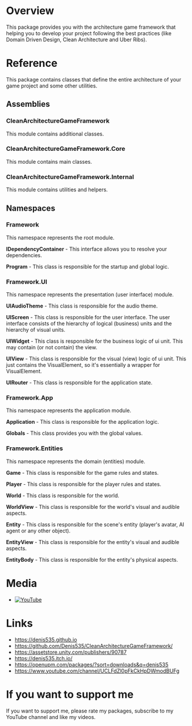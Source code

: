 # Overview
This package provides you with the architecture game framework that helping you to develop your project following the best practices (like Domain Driven Design, Clean Architecture and Uber Ribs).

# Reference
This package contains classes that define the entire architecture of your game project and some other utilities.

## Assemblies
### CleanArchitectureGameFramework
This module contains additional classes.

### CleanArchitectureGameFramework.Core
This module contains main classes.

### CleanArchitectureGameFramework.Internal
This module contains utilities and helpers.

## Namespaces
### Framework
This namespace represents the root module.

**IDependencyContainer** -
This interface allows you to resolve your dependencies.

**Program** -
This class is responsible for the startup and global logic.

### Framework.UI
This namespace represents the presentation (user interface) module.

**UIAudioTheme** -
This class is responsible for the audio theme.

**UIScreen** -
This class is responsible for the user interface.
The user interface consists of the hierarchy of logical (business) units and the hierarchy of visual units.

**UIWidget** -
This class is responsible for the business logic of ui unit. This may contain (or not contain) the view.

**UIView** -
This class is responsible for the visual (view) logic of ui unit.
This just contains the VisualElement, so it's essentially a wrapper for VisualElement.

**UIRouter** -
This class is responsible for the application state.

### Framework.App
This namespace represents the application module.

**Application** -
This class is responsible for the application logic.

**Globals** -
This class provides you with the global values.

### Framework.Entities
This namespace represents the domain (entities) module.

**Game** -
This class is responsible for the game rules and states.

**Player** -
This class is responsible for the player rules and states.

**World** -
This class is responsible for the world.

**WorldView** -
This class is responsible for the world's visual and audible aspects.

**Entity** -
This class is responsible for the scene's entity (player's avatar, AI agent or any other object).

**EntityView** -
This class is responsible for the entity's visual and audible aspects.

**EntityBody** -
This class is responsible for the entity's physical aspects.

# Media
- [![YouTube](https://img.youtube.com/vi/JQobAqfakJQ/0.jpg)](https://youtu.be/JQobAqfakJQ)

# Links
- https://denis535.github.io
- https://github.com/Denis535/CleanArchitectureGameFramework/
- https://assetstore.unity.com/publishers/90787
- https://denis535.itch.io/
- https://openupm.com/packages/?sort=downloads&q=denis535
- https://www.youtube.com/channel/UCLFdZl0pFkCkHpDWmodBUFg

# If you want to support me
If you want to support me, please rate my packages, subscribe to my YouTube channel and like my videos.
